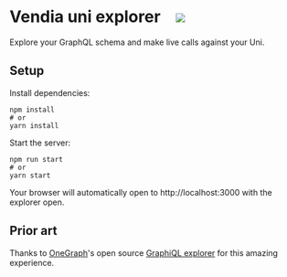 # Vendia uni explorer &nbsp;&nbsp;&nbsp;<a href="https://staging-preview-407--vendia-app.netlify.app/deploy?repo=https://github.com/DavidTron5000/explorer-demo"><img src="https://user-images.githubusercontent.com/35479789/161577701-d159982e-ddfa-4afe-8b47-73c2e73c9ad5.svg"></a>

Explore your GraphQL schema and make live calls against your Uni.

## Setup

Install dependencies:

```
npm install
# or
yarn install
```

Start the server:

```
npm run start
# or
yarn start
```

Your browser will automatically open to http://localhost:3000 with the explorer open.

## Prior art

Thanks to [OneGraph](https://www.onegraph.com)'s open source [GraphiQL explorer](https://github.com/OneGraph/graphiql-explorer) for this amazing experience.
